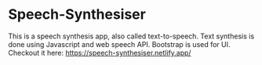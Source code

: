 # Speech-Synthesiser
This is a speech synthesis app, also called text-to-speech. Text synthesis is done using Javascript and web speech API. Bootstrap is used for UI.
Checkout it here: https://speech-synthesiser.netlify.app/
